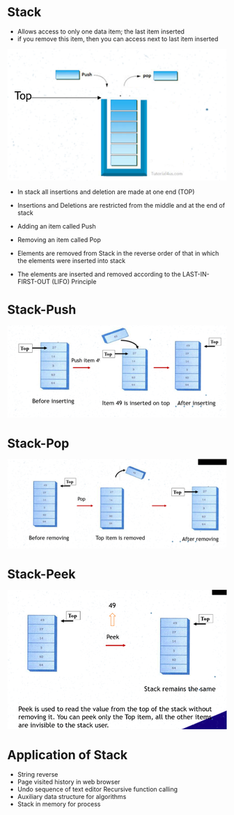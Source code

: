 # Stack

- Allows access to only one data item; the last item inserted
- if you remove this item, then you can access next to last item inserted

![img_2.png](img_2.png)

- In stack all insertions and deletion are made at one end (TOP) 
- Insertions and Deletions are restricted from the middle and at the end of stack 
- Adding an item called Push
- Removing an item called Pop
- Elements are removed from Stack in the reverse order of that in which the elements
were inserted into stack
  
- The elements are inserted and removed according to the LAST-IN-FIRST-OUT (LIFO) Principle

# Stack-Push
![img_3.png](img_3.png)

# Stack-Pop
![img_4.png](img_4.png)

# Stack-Peek
![img_5.png](img_5.png)

# Application of Stack

- String reverse
- Page visited history in web browser
- Undo sequence of text editor
Recursive function calling
- Auxiliary data structure for algorithms
- Stack in memory for process
